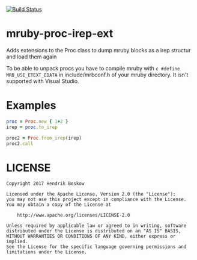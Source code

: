 [![Build Status](https://travis-ci.org/Asmod4n/mruby-proc-irep-ext.svg?branch=master)](https://travis-ci.org/Asmod4n/mruby-proc-irep-ext)
# mruby-proc-irep-ext

Adds extensions to the Proc class to dump mruby blocks as a irep structur and load them again

To be able to unpack procs you have to compile mruby with ```c #define MRB_USE_ETEXT_EDATA``` in include/mrbconf.h of your mruby directory. It isn't supported with Visual Studio.

Examples
========

```ruby
proc = Proc.new { 1+2 }
irep = proc.to_irep

proc2 = Proc.from_irep(irep)
proc2.call
```

LICENSE
=======

```
Copyright 2017 Hendrik Beskow

Licensed under the Apache License, Version 2.0 (the "License");
you may not use this project except in compliance with the License.
You may obtain a copy of the License at

    http://www.apache.org/licenses/LICENSE-2.0

Unless required by applicable law or agreed to in writing, software
distributed under the License is distributed on an "AS IS" BASIS,
WITHOUT WARRANTIES OR CONDITIONS OF ANY KIND, either express or implied.
See the License for the specific language governing permissions and
limitations under the License.
```
